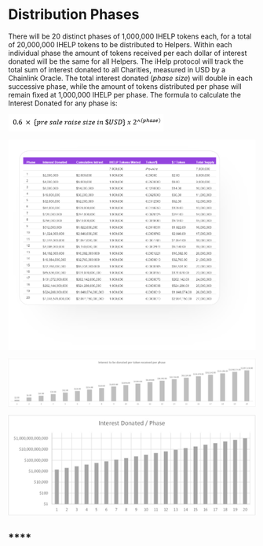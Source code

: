 # Distribution Phases

There will be 20 distinct phases of 1,000,000 IHELP tokens each, for a total of 20,000,000 IHELP tokens to be distributed to Helpers. Within each individual phase the amount of tokens received per each dollar of interest donated will be the same for all Helpers. The iHelp protocol will track the total sum of interest donated to all Charities, measured in USD by a Chainlink Oracle. The total interest donated (_phase size_) will double in each successive phase, while the amount of tokens distributed per phase will remain fixed at 1,000,000 IHELP per phase. The formula to calculate the Interest Donated for any phase is:

![](<../.gitbook/assets/4 (1).png>)

![](<../.gitbook/assets/interest donated per phase (2).png>)

![](<../.gitbook/assets/interest to be donated per token received.emf.jpg>)

![](../.gitbook/assets/Picture1.jpg)

## ****
